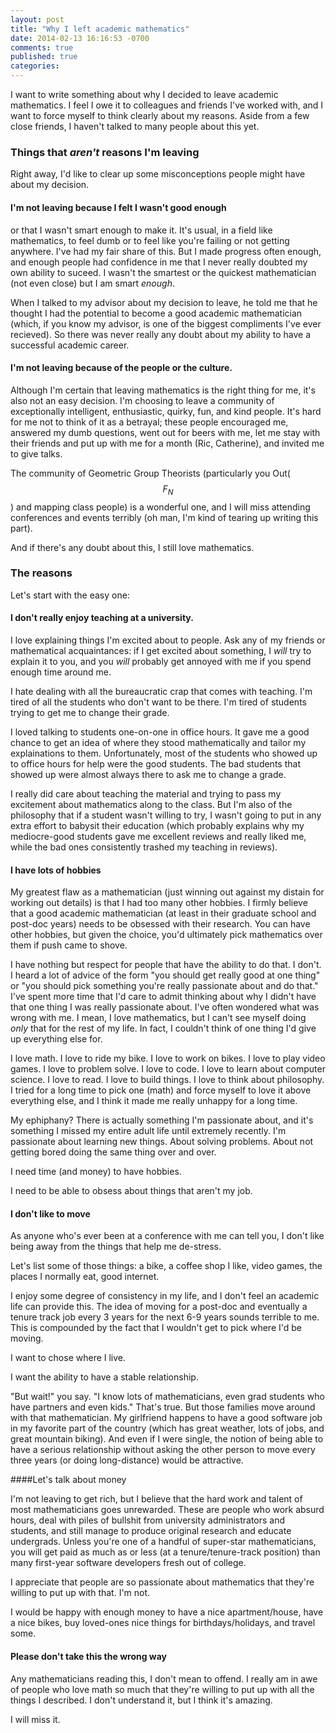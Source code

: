```yaml
---
layout: post
title: "Why I left academic mathematics"
date: 2014-02-13 16:16:53 -0700
comments: true
published: true
categories: 
---
```


I want to write something about why I decided to leave academic mathematics. I feel I owe it to colleagues and friends I've worked with, and I want to force myself to think clearly about my reasons. Aside from a few close friends, I haven't talked to many people about this yet.

### Things that *aren't* reasons I'm leaving

Right away, I'd like to clear up some misconceptions people might have about my decision.

#### I'm not leaving because I felt I wasn't good enough
or that I wasn't smart enough to make it. It's usual, in a field like mathematics, to feel dumb or to feel like you're failing or not getting anywhere. I've had my fair share of this. But I made progress often enough, and enough people had confidence in me that I never really doubted my own ability to suceed. I wasn't the smartest or the quickest mathematician (not even close) but I am smart *enough*. 

When I talked to my advisor about my decision to leave, he told me that he thought I had the potential to become a good academic mathematician (which, if you know my advisor, is one of the biggest compliments I've ever recieved). So there was never really any doubt about my ability to have a successful academic career.

#### I'm not leaving because of the people or the culture.
Although I'm certain that leaving mathematics is the right thing for me, it's also not an easy decision. I'm choosing to leave a community of exceptionally intelligent, enthusiastic, quirky, fun, and kind people. It's hard for me not to think of it as a betrayal; these people encouraged me, answered my dumb questions, went out for beers with me, let me stay with their friends and put up with me for a month (Ric, Catherine), and invited me to give talks. 

The community of Geometric Group Theorists (particularly you Out($$F_N$$) and mapping class people) is a wonderful one, and I will miss attending conferences and events terribly (oh man, I'm kind of tearing up writing this part).  

And if there's any doubt about this, I still love mathematics. 

### The reasons

Let's start with the easy one:

#### I don't really enjoy teaching at a university.

I love explaining things I'm excited about to people. Ask any of my friends or mathematical acquaintances: if I get excited about something, I *will* try to explain it to you, and you *will* probably get annoyed with me if you spend enough time around me. 

I hate dealing with all the bureaucratic crap that comes with teaching. I'm tired of all the students who don't want to be there. I'm tired of students trying to get me to change their grade. 

I loved talking to students one-on-one in office hours. It gave me a good chance to get an idea of where they stood mathematically and tailor my explainations to them. Unfortunately, most of the students who showed up to office hours for help were the good students. The bad students that showed up were almost always there to ask me to change a grade. 

I really did care about teaching the material and trying to pass my excitement about mathematics along to the class. But I'm also of the philosophy that if a student wasn't willing to try, I wasn't going to put in any extra effort to babysit their education (which probably explains why my mediocre-good students gave me excellent reviews and really liked me, while the bad ones consistently trashed my teaching in reviews). 

#### I have lots of hobbies

My greatest flaw as a mathematician (just winning out against my distain for working out details) is that I had too many other hobbies. I firmly believe that a good academic mathematician (at least in their graduate school and post-doc years) needs to be obsessed with their research. You can have other hobbies, but given the choice, you'd ultimately pick mathematics over them if push came to shove. 

I have nothing but respect for people that have the ability to do that. I don't. I heard a lot of advice of the form "you should get really good at one thing" or "you should pick something you're really passionate about and do that." I've spent more time that I'd care to admit thinking about why I didn't have that one thing I was really passionate about. I've often wondered what was wrong with me. I mean, I love mathematics, but I can't see myself doing *only* that for the rest of my life. In fact, I couldn't think of one thing I'd give up everything else for.

I love math. I love to ride my bike. I love to work on bikes. I love to play video games. I love to problem solve. I love to code. I love to learn about computer science. I love to read. I love to build things. I love to think about philosophy. I tried for a long time to pick one (math) and force myself to love it above everything else, and I think it made me really unhappy for a long time. 

My ephiphany? There is actually something I'm passionate about, and it's something I missed my entire adult life until extremely recently. I'm passionate about learning new things. About solving problems. About not getting bored doing the same thing over and over. 

I need time (and money) to have hobbies. 

I need to be able to obsess about things that aren't my job.

#### I don't like to move

As anyone who's ever been at a conference with me can tell you, I don't like being away from the things that help me de-stress.

Let's list some of those things: a bike, a coffee shop I like, video games, the places I normally eat, good internet.

I enjoy some degree of consistency in my life, and I don't feel an academic life can provide this. The idea of moving for a post-doc and eventually a tenure track job every 3 years for the next 6-9 years sounds terrible to me. This is compounded by the fact that I wouldn't get to pick where I'd be moving. 

I want to chose where I live. 

I want the ability to have a stable relationship. 

"But wait!" you say. "I know lots of mathematicians, even grad students who have partners and even kids." That's true. But those families move around with that mathematician. My girlfriend happens to have a good software job in my favorite part of the country (which has great weather, lots of jobs, and great mountain biking). And even if I were single, the notion of being able to have a serious relationship without asking the other person to move every three years (or doing long-distance) would be attractive. 

####Let's talk about money

I'm not leaving to get rich, but I believe that the hard work and talent of most mathematicians goes unrewarded. These are people who work absurd hours, deal with piles of bullshit from university administrators and students, and still manage to produce original research and educate undergrads. Unless you're one of a handful of super-star mathematicians, you will get paid as much as or less (at a tenure/tenure-track position) than many first-year software developers fresh out of college.

I appreciate that people are so passionate about mathematics that they're willing to put up with that. I'm not. 

I would be happy with enough money to have a nice apartment/house, have a nice bikes, buy loved-ones nice things for birthdays/holidays, and travel some.

#### Please don't take this the wrong way

Any mathematicians reading this, I don't mean to offend. I really am in awe of people who love math so much that they're willing to put up with all the things I described. I don't understand it, but I think it's amazing.

I will miss it.